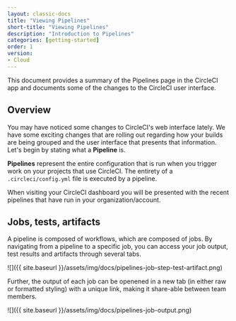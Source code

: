 ```yaml
---
layout: classic-docs
title: "Viewing Pipelines"
short-title: "Viewing Pipelines"
description: "Introduction to Pipelines"
categories: [getting-started]
order: 1
version:
- Cloud
---
```


This document provides a summary of the Pipelines page in the CircleCI app and
documents some of the changes to the CircleCI user interface.

## Overview

You may have noticed some changes to CircleCI's web interface lately. We have
some exciting changes that are rolling out regarding how your builds are being
grouped and the user interface that presents that information. Let's begin by
stating what a **Pipeline** is.

**Pipelines** represent the entire configuration that is run when you trigger
work on your projects that use CircleCI. The entirety of a
`.circleci/config.yml` file is executed by a pipeline.

When visiting your CircleCI dashboard you will be presented with the recent pipelines that have run in your organization/account.

## Jobs, tests, artifacts

A pipeline is composed of workflows, which are composed of jobs. By navigating from a pipeline to a specific job, you can access your job output, test results and artifacts through several tabs.

![]({{ site.baseurl }}/assets/img/docs/pipelines-job-step-test-artifact.png)

Further, the output of each job can be openened in a new tab (in either raw or formatted styling) with a unique link, making it share-able between team members.

![]({{ site.baseurl }}/assets/img/docs/pipelines-job-output.png)
